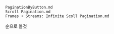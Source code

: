     PaginationByButton.md
    Scroll Pagination.md
    Frames + Streams: Infinite Scoll Pagination.md

순으로 볼것
